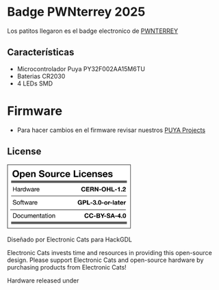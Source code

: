 # Badge PWNterrey 2025
Los patitos llegaron es el badge electronico de [PWNTERREY]([https://hackgdl.net/](https://pwnterrey.net/))

## Características

- Microcontrolador Puya PY32F002AA15M6TU
- Baterias CR2030
- 4 LEDs SMD

# Firmware
- Para hacer cambios en el firmware revisar nuestros [PUYA Projects](https://github.com/ElectronicCats/puya-projects)

## License
<a>
  <img src="https://github.com/ElectronicCats/AjoloteBoard/raw/master/OpenSourceLicense.png" height="150" />
</a>

Diseñado por Electronic Cats para HackGDL

Electronic Cats invests time and resources in providing this open-source design. Please support Electronic Cats and open-source hardware by purchasing products from Electronic Cats!

Hardware released under 
